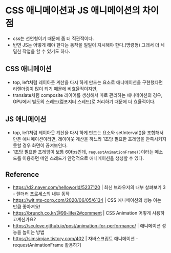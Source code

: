 # CSS 애니메이션과 JS 애니메이션의 차이점

- css는 선언형이기 때문에 좀 더 직관적이다.
- 반면 JS는 어떻게 해야 한다는 동작을 일일이 지시해야 한다.(명령형) 그래서 더 세밀한 작업을 할 수 있기도 하다.

## CSS 애니메이션

- top, left처럼 레이아웃 계산을 다시 하게 만드는 요소로 애니메이션을 구현했다면 리렌더링이 많이 되기 때문에 비효율적이지만,
- translate처럼 composite 레이어를 생성해서 따로 관리하는 애니메이션의 경우, GPU에서 별도의 스레드(컴포지터 스레드)로 처리하기 때문에 더 효율적이다.

## JS 애니메이션

- top, left처럼 레이아웃 계산을 다시 하게 만드는 요소와 setInterval()을 조합해서 만든 애니메이션이라면, 레이아웃 계산을 하느라 1초당 필요한 프레임을 만족시키지 못할 경우 화면이 끊겨보인다.
- 1초당 필요한 프레임이 보통 60fps인데, `requestAnimationFrame()`이라는 메소드를 이용하면 메인 스레드가 안정적으로 애니메이션을 생성할 수 있다.

## Reference

- https://d2.naver.com/helloworld/5237120 | 최신 브라우저의 내부 살펴보기 3 - 렌더러 프로세스의 내부 동작
- https://wit.nts-corp.com/2020/06/05/6134 | CSS 애니메이션의 성능 아는 만큼 좋아져요!
- https://brunch.co.kr/@99-life/2#comment | CSS Animation
  어떻게 사용하고계신가요?
- https://sculove.github.io/post/animation-for-performance/ | 애니메이션 성능을 높이는 방법
- https://simsimjae.tistory.com/402 | 자바스크립트 애니메이션 - requestAnimationFrame 활용하기
